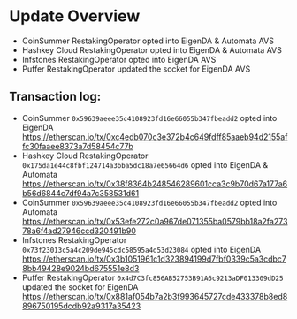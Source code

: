 # Update Overview
- CoinSummer RestakingOperator opted into EigenDA & Automata AVS
- Hashkey Cloud RestakingOperator opted into EigenDA & Automata AVS
- Infstones RestakingOperator opted into EigenDA AVS
- Puffer RestakingOperator updated the socket for EigenDA AVS

## Transaction log:
- CoinSummer `0x59639aeee35c4108923fd16e66055b347fbeadd2` opted into EigenDA https://etherscan.io/tx/0xc4edb070c3e372b4c649fdff85aaeb94d2155affc30faaee8373a7d58454c77b
- Hashkey Cloud RestakingOperator `0x175da1e44c8fbf124714a3bba5dc18a7e65664d6` opted into EigenDA & Automata https://etherscan.io/tx/0x38f8364b248546289601cca3c9b70d67a177a6b56d6844c7df94a7c358531d61
- CoinSummer `0x59639aeee35c4108923fd16e66055b347fbeadd2` opted into Automata https://etherscan.io/tx/0x53efe272c0a967de071355ba0579bb18a2fa27378a6f4ad27946ccd320491b90
- Infstones RestakingOperator `0x73f23013c5a4c209de945cdc58595a4d53d23084` opted into EigenDA https://etherscan.io/tx/0x3b1051961c1d323894199d7fbf0339c5a3cdbc78bb49428e9024bd675551e8d3
- Puffer RestakingOperator `0x4d7C3fc856AB52753B91A6c9213aDF013309dD25` updated the socket for EigenDA https://etherscan.io/tx/0x881af054b7a2b3f993645727cde433378b8ed8896750195dcdb92a9317a35423